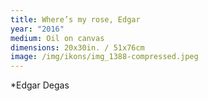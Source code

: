 ```yaml
---
title: Where’s my rose, Edgar
year: "2016"
medium: Oil on canvas
dimensions: 20x30in. / 51x76cm
image: /img/ikons/img_1388-compressed.jpeg
---
```

*Edgar Degas
